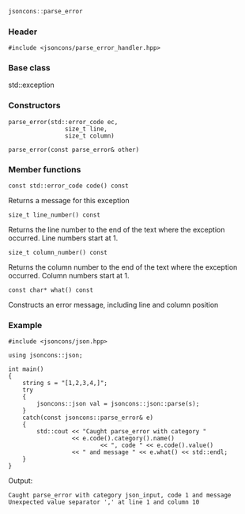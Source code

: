```c++
jsoncons::parse_error
```
### Header

    #include <jsoncons/parse_error_handler.hpp>

### Base class

std::exception

### Constructors

    parse_error(std::error_code ec,
                    size_t line,
                    size_t column)

    parse_error(const parse_error& other)

### Member functions

    const std::error_code code() const
Returns a message for this exception

    size_t line_number() const
Returns the line number to the end of the text where the exception occurred.
Line numbers start at 1.

    size_t column_number() const
Returns the column number to the end of the text where the exception occurred.
Column numbers start at 1.

    const char* what() const
Constructs an error message, including line and column position

### Example

    #include <jsoncons/json.hpp>

    using jsoncons::json;

    int main()
    {
        string s = "[1,2,3,4,]";
        try 
        {
            jsoncons::json val = jsoncons::json::parse(s);
        } 
        catch(const jsoncons::parse_error& e) 
        {
            std::cout << "Caught parse_error with category " 
                      << e.code().category().name() 
                              << ", code " << e.code().value() 
                      << " and message " << e.what() << std::endl;
        }
    }


Output:

    Caught parse_error with category json_input, code 1 and message Unexpected value separator ',' at line 1 and column 10
